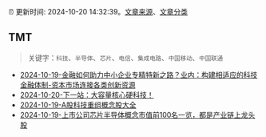 :alarm_clock: 更新时间: 2024-10-20 14:32:39。[文章来源](/README.md)、[文章分类](/TAGS.md)

## TMT


> 关键字：`科技`、`半导体`、`芯片`、`电信`、`集成电路`、`中国移动`、`中国联通`



- [2024-10-19-金融如何助力中小企业专精特新之路？业内：构建相适应的科技金融体制-资本市场连接各类创新资源](https://www.cls.cn/detail/1830793) 
- [2024-10-20-下一站：大容量核心硬科技！](https://xueqiu.com/1350298787/308758609) 
- [2024-10-19-A股科技重组概念股大全](https://xueqiu.com/3119009799/308740123) 
- [2024-10-19-上市公司芯片半导体概念市值前100名一览，都是产业链上龙头股](https://xueqiu.com/4203312072/308693261) 
